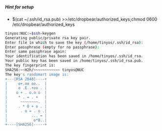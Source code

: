 ##### Hint for setup
  - $(cat ~/.ssh/id_rsa.pub) >>/etc/dropbear/authorized_keys;chmod 0600 /etc/dropbear/authorized_keys

````sh
tinyos:NUC:~$ssh-keygen
Generating public/private rsa key pair.
Enter file in which to save the key (/home/tinyos/.ssh/id_rsa):
Enter passphrase (empty for no passphrase):
Enter same passphrase again:
Your identification has been saved in /home/tinyos/.ssh/id_rsa.
Your public key has been saved in /home/tinyos/.ssh/id_rsa.pub.
The key fingerprint is:
SHA256:~~H2h/~~~~~~~~~~~~ tinyos@NUC
The key's randomart image is:
+---[RSA 2048]----+
|     o+.oo oo..  |
|     o .E..+oo . |
|    o + . o.o o  |
|     * . = . +   |
|      ~~~~~~~~.  |
|     . * O + o . |
|      . o = . o .|
|           ... = |
|            o*B..|
+----[SHA256]-----+
````

